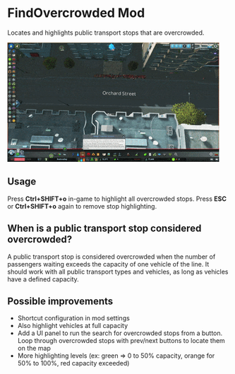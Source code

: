 # FindOvercrowded Mod

Locates and highlights public transport stops that are overcrowded.

![GIF](https://github.com/Prazman/FindOvercrowdedMod/blob/master/FindOvercrowdedgif.gif)

## Usage
Press **Ctrl+SHIFT+o** in-game to highlight all overcrowded stops. Press **ESC** or **Ctrl+SHIFT+o** again to remove stop highlighting.

## When is a public transport stop considered overcrowded?
A public transport stop is considered overcrowded when the number of passengers waiting exceeds the capacity of one vehicle of the line.
It should work with all public transport types and vehicles, as long as vehicles have a defined capacity.

## Possible improvements
- Shortcut configuration in mod settings
- Also highlight vehicles at full capacity
- Add a UI panel to run the search for overcrowded stops from a button. Loop through overcrowded stops with prev/next buttons to locate them on the map
- More highlighting levels (ex: green => 0 to 50% capacity, orange for 50% to 100%, red capacity exceeded)

